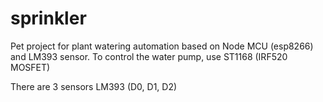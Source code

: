 # sprinkler
Pet project for plant watering automation based on Node MCU (esp8266) and LM393 sensor. To control the water pump, use ST1168 (IRF520 MOSFET) 


There are 3 sensors LM393 (D0, D1, D2)

